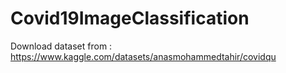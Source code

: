 # Covid19ImageClassification

Download dataset from : https://www.kaggle.com/datasets/anasmohammedtahir/covidqu 

